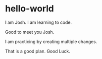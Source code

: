 # hello-world

I am Josh. I am learning to code. 

Good to meet you Josh. 

I am practicing by creating multiple changes. 

That is a good plan. Good Luck. 
